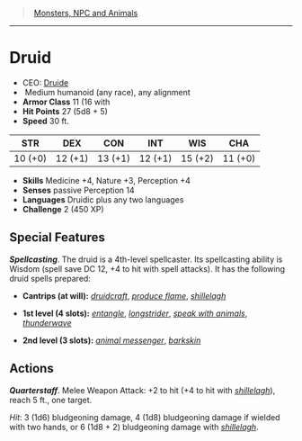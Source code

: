 ﻿> [Monsters, NPC and Animals](srd_monsters.md)

---

# Druid

- CEO: [Druide](hd_monsters_druide.md)
-  Medium humanoid (any race), any alignment
- **Armor Class** 11 (16 with
- **Hit Points** 27 (5d8 + 5)
- **Speed** 30 ft.

|STR|DEX|CON|INT|WIS|CHA|
|---|---|---|---|---|---|
|10 (+0)|12 (+1)|13 (+1)|12 (+1)|15 (+2)|11 (+0)|

- **Skills** Medicine +4, Nature +3, Perception +4
- **Senses** passive Perception 14
- **Languages** Druidic plus any two languages
- **Challenge** 2 (450 XP)

## Special Features

**_Spellcasting_**. The druid is a 4th-level spellcaster. Its spellcasting ability is Wisdom (spell save DC 12, +4 to hit with spell attacks). It has the following druid spells prepared:

* **Cantrips (at will):** _[druidcraft](srd_spells_druidcraft.md)_, _[produce flame](srd_spells_produce_flame.md)_, _[shillelagh](srd_spells_shillelagh.md)_

* **1st level (4 slots):** _[entangle](srd_spells_entangle.md)_, _[longstrider](srd_spells_longstrider.md)_, _[speak with animals](srd_spells_speak_with_animals.md)_, _[thunderwave](srd_spells_thunderwave.md)_

* **2nd level (3 slots):** _[animal messenger](srd_spells_animal_messenger.md)_, _[barkskin](srd_spells_barkskin.md)_

## Actions

**_Quarterstaff_**. Melee Weapon Attack: +2 to hit (+4 to hit with _[shillelagh](srd_spells_shillelagh.md)_), reach 5 ft., one target.

_Hit_: 3 (1d6) bludgeoning damage, 4 (1d8) bludgeoning damage if wielded with two hands, or 6 (1d8 + 2) bludgeoning damage with _[shillelagh](srd_spells_shillelagh.md)_.

